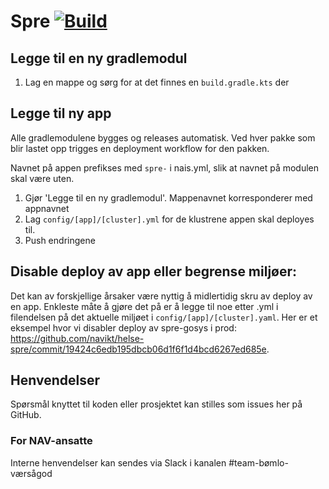 Spre [![Build](https://github.com/navikt/helse-spre/actions/workflows/build.yml/badge.svg)](https://github.com/navikt/helse-spre/actions/workflows/build.yml)
=======

## Legge til en ny gradlemodul

1. Lag en mappe og sørg for at det finnes en `build.gradle.kts` der

## Legge til ny app

Alle gradlemodulene bygges og releases automatisk. Ved hver pakke som blir lastet opp trigges en deployment workflow for
den pakken.

Navnet på appen prefikses med `spre-` i nais.yml, slik at navnet på modulen skal være uten.

1. Gjør 'Legge til en ny gradlemodul'. Mappenavnet korresponderer med appnavnet
2. Lag `config/[app]/[cluster].yml` for de klustrene appen skal deployes til.
3. Push endringene

## Disable deploy av app eller begrense miljøer:

Det kan av forskjellige årsaker være nyttig å midlertidig skru av deploy av en app. Enkleste måte å gjøre det på er å
legge til noe etter .yml i filendelsen på det aktuelle miljøet i `config/[app]/[cluster].yaml`. Her er et eksempel hvor
vi disabler deploy av spre-gosys i
prod: https://github.com/navikt/helse-spre/commit/19424c6edb195dbcb06d1f6f1d4bcd6267ed685e.

## Henvendelser

Spørsmål knyttet til koden eller prosjektet kan stilles som issues her på GitHub.

### For NAV-ansatte

Interne henvendelser kan sendes via Slack i kanalen #team-bømlo-værsågod
